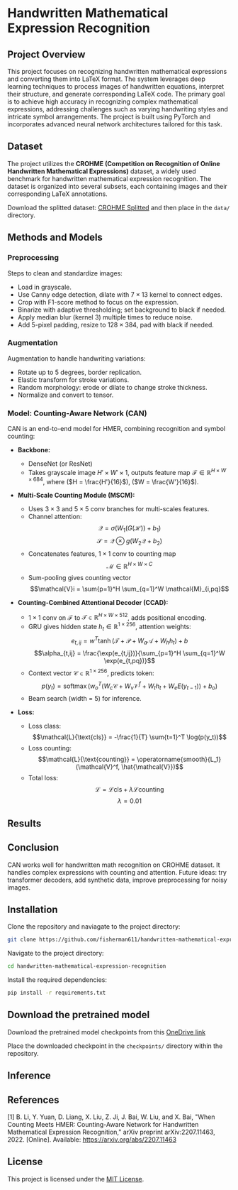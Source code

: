 # **Handwritten Mathematical Expression Recognition**

## **Project Overview**
This project focuses on recognizing handwritten mathematical expressions and converting them into LaTeX format. The system leverages deep learning techniques to process images of handwritten equations, interpret their structure, and generate corresponding LaTeX code. The primary goal is to achieve high accuracy in recognizing complex mathematical expressions, addressing challenges such as varying handwriting styles and intricate symbol arrangements. The project is built using PyTorch and incorporates advanced neural network architectures tailored for this task.

## **Dataset**

The project utilizes the **CROHME (Competition on Recognition of Online Handwritten Mathematical Expressions)** dataset, a widely used benchmark for handwritten mathematical expression recognition. The dataset is organized into several subsets, each containing images and their corresponding LaTeX annotations.

Download the splitted dataset: [CROHME Splitted](https://husteduvn-my.sharepoint.com/:f:/g/personal/thanh_lh225458_sis_hust_edu_vn/EviH0ckuHR9KiXftU5ETkPQBHvEL77YTscIHvfN7LBSrSg?e=CHwNxv) and then place in the `data/` directory.

## **Methods and Models**

### **Preprocessing** 
Steps to clean and standardize images: 
* Load in grayscale.
* Use Canny edge detection, dilate with $7 \times 13$ kernel to connect edges.
* Crop with F1-score method to focus on the expression.
* Binarize with adaptive thresholding; set background to black if needed.
* Apply median blur (kernel 3) multiple times to reduce noise.
* Add 5-pixel padding, resize to $128 \times 384$, pad with black if needed.

### **Augmentation**
Augmentation to handle handwriting variations: 
* Rotate up to 5 degrees, border replication. 
* Elastic transform for stroke variations.
* Random morphology: erode or dilate to change stroke thickness.
* Normalize and convert to tensor.

### **Model: Counting-Aware Network (CAN)**

CAN is an end-to-end model for HMER, combining recognition and symbol counting: 
* **Backbone:** 

    * DenseNet (or ResNet)
    * Takes grayscale image $H' \times W' \times 1$, outputs feature map $\mathcal{F} \in \mathbb{R}^{H \times W \times 684}$, where ($H = \frac{H'}{16}$), ($W = \frac{W'}{16}$).

* **Multi-Scale Counting Module (MSCM):** 

    * Uses $3 \times 3$ and $5 \times 5$ conv branches for multi-scales features.
    * Channel attention: $$\mathcal{Q} = \sigma(W_1(G(\mathcal{H})) + b_1)$$ $$\mathcal{S} = \mathcal{Q} \otimes g(W_2 \mathcal{Q} + b_2)$$
    * Concatenates features, $1 \times 1$ conv to counting map $$\mathcal{M} \in \mathbb{R}^{H \times W \times C}$$
    * Sum-pooling gives counting vector $$\mathcal{V}i = \sum{p=1}^H \sum_{q=1}^W \mathcal{M}_{i,pq}$$

* **Counting-Combined Attentional Decoder (CCAD):**

    * $1 \times 1$ conv on $\mathcal{F}$ to $\mathcal{T} \in \mathbb{R}^{H \times W \times 512}$, adds positional encoding.
    * GRU gives hidden state $h_t \in \mathbb{R}^{1 \times 256}$, attention weights: $$e_{t,ij} = w^T \tanh(\mathcal{T} + \mathcal{P} + W_a \mathcal{A} + W_h h_t) + b$$ $$\alpha_{t,ij} = \frac{\exp(e_{t,ij})}{\sum_{p=1}^H \sum_{q=1}^W \exp(e_{t,pq})}$$
    * Context vector $\mathcal{C} \in \mathbb{R}^{1 \times 256}$, predicts token: $$p(y_t) = \operatorname{softmax}(w_o^T (W_c \mathcal{C} + W_v \mathcal{V}^f + W_t h_t + W_e E(y_{t-1})) + b_o)$$
    * Beam search (width = 5) for inference.

* **Loss:** 
    
    * Loss class: $$\mathcal{L}{\text{cls}} = -\frac{1}{T} \sum{t=1}^T \log(p(y_t))$$
    * Loss counting: $$\mathcal{L}{\text{counting}} = \operatorname{smooth}{L_1}(\mathcal{V}^f, \hat{\mathcal{V}})$$
    * Total loss:  $$\mathcal{L} = \mathcal{L}{\text{cls}} + \lambda \mathcal{L}{\text{counting}}$$ $$\lambda = 0.01$$

## **Results**
## **Conclusion**
CAN works well for handwritten math recognition on CROHME dataset. It handles complex expressions with counting and attention. Future ideas: try transformer decoders, add synthetic data, improve preprocessing for noisy images.

## **Installation**
Clone the repository and naviagate to the project directory: 
```bash
git clone https://github.com/fisherman611/handwritten-mathematical-expression-recognition.git
```

Navigate to the project directory:
```bash
cd handwritten-mathematical-expression-recognition
```

Install the required dependencies: 
```bash
pip install -r requirements.txt
```

## **Download the pretrained model**
Download the pretrained model checkpoints from this [OneDrive link](https://husteduvn-my.sharepoint.com/:f:/g/personal/thanh_lh225458_sis_hust_edu_vn/EvWQqIjJQtNKuQwwH1G8EMkBcRPM8s3msiI7-IBERbve1A?e=6SeGHB)

Place the downloaded checkpoint in the `checkpoints/` directory within the repository.

## **Inference**
## **References**
[1] B. Li, Y. Yuan, D. Liang, X. Liu, Z. Ji, J. Bai, W. Liu, and X. Bai, "When Counting Meets HMER: Counting-Aware Network for Handwritten Mathematical Expression Recognition," arXiv preprint arXiv:2207.11463, 2022. [Online]. Available: https://arxiv.org/abs/2207.11463
## **License**
This project is licensed under the [MIT License](LICENSE).
